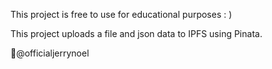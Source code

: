 This project is free to use for educational purposes : )

This project uploads a file and json data to IPFS using Pinata.



💛@officialjerrynoel
